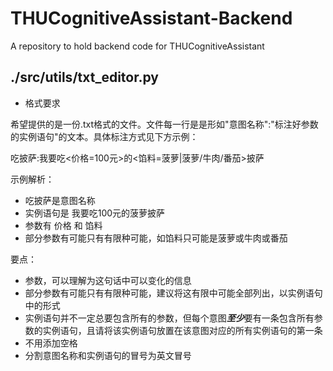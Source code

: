 # THUCognitiveAssistant-Backend
A repository to hold backend code for THUCognitiveAssistant



## ./src/utils/txt_editor.py

- 格式要求

​		希望提供的是一份.txt格式的文件。文件每一行是是形如"意图名称":"标注好参数的实例语句"的文本。具体标注方式见下方示例：

吃披萨:我要吃<价格=100元>的<馅料=菠萝|菠萝/牛肉/番茄>披萨

示例解析：

- 吃披萨是意图名称
- 实例语句是 我要吃100元的菠萝披萨
- 参数有 价格 和 馅料
- 部分参数有可能只有有限种可能，如馅料只可能是菠萝或牛肉或番茄

要点：

- 参数，可以理解为这句话中可以变化的信息
- 部分参数有可能只有有限种可能，建议将这有限中可能全部列出，以实例语句中的形式
- 实例语句并不一定总要包含所有的参数，但每个意图***至少***要有一条包含所有参数的实例语句，且请将该实例语句放置在该意图对应的所有实例语句的第一条
- 不用添加空格
- 分割意图名称和实例语句的冒号为英文冒号

